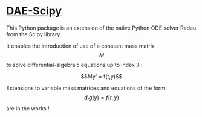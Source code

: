 # [DAE-Scipy](https://github.com/laurent90git/DAE-Scipy)

This Python package is an extension of the native Python ODE solver Radau from the Scipy library.

It enables the introduction of use of a constant mass matrix $$M$$
to solve differential-algebraic equations up to index 3 :

<p align="center">
$$My' = f(t,y)$$
</p>

Extensions to variable mass matrices and equations of the form $$d_t g(y) = f(t,y)$$ are in the works !